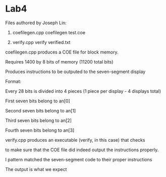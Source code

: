 # Lab4

Files authored by Joseph Lin:

1. coefilegen.cpp coefilegen test.coe

2. verify.cpp verify verified.txt

coefilegen.cpp produces a COE file for block memory.

Requires 1400 by 8 bits of memory (11200 total bits)

Produces instructions to be outputed to the seven-segment display

Format: 

Every 28 bits is divided into 4 pieces (1 piece per display - 4 displays total)

First seven bits belong to an[0]

Second seven bits belong to an[1]

Third seven bits belong to an[2]

Fourth seven bits belong to an[3]

verify.cpp produces an executable (verify, in this case) that checks

to make sure that the COE file did indeed output the instructions properly.

I pattern matched the seven-segment code to their proper instructions

The output is what we expect
